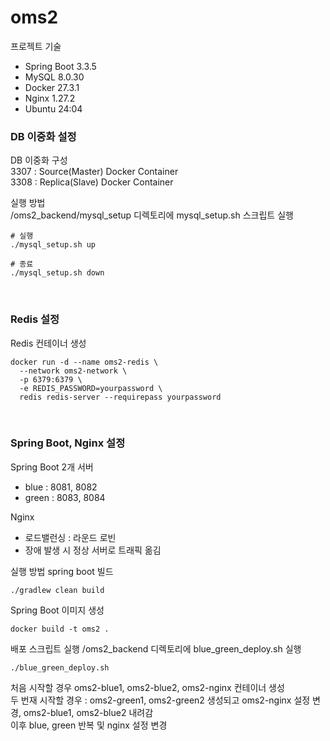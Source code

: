 # oms2

프로젝트 기술 
* Spring Boot 3.3.5
* MySQL 8.0.30
* Docker 27.3.1
* Nginx 1.27.2
* Ubuntu 24:04

### DB 이중화 설정 

DB 이중화 구성 <br>
3307 : Source(Master) Docker Container <br>
3308 : Replica(Slave) Docker Container <br>


실행 방법 <br>
/oms2_backend/mysql_setup 디렉토리에 mysql_setup.sh 스크립트 실행 

```
# 실행 
./mysql_setup.sh up

# 종료
./mysql_setup.sh down
```
<br>

### Redis 설정
Redis 컨테이너 생성
```
docker run -d --name oms2-redis \
  --network oms2-network \
  -p 6379:6379 \
  -e REDIS_PASSWORD=yourpassword \
  redis redis-server --requirepass yourpassword
```

<br>

### Spring Boot, Nginx 설정 

Spring Boot 2개 서버
* blue : 8081, 8082
* green : 8083, 8084 

Nginx 
* 로드밸런싱 : 라운드 로빈 
* 장애 발생 시 정상 서버로 트래픽 옮김 

실행 방법 
spring boot 빌드
```
./gradlew clean build
```

Spring Boot 이미지 생성
```
docker build -t oms2 . 
```

배포 스크립트 실행 
/oms2_backend 디렉토리에 blue_green_deploy.sh 실행
```
./blue_green_deploy.sh 
``` 

처음 시작할 경우 oms2-blue1, oms2-blue2, oms2-nginx 컨테이너 생성 <br>
두 번재 시작할 경우 : oms2-green1, oms2-green2 생성되고 oms2-nginx 설정 변경, oms2-blue1, oms2-blue2 내려감 <br>
이후 blue, green 반복 및 nginx 설정 변경 

